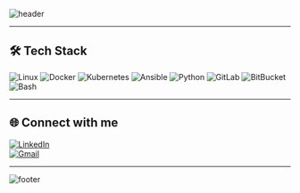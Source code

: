 ![header](https://capsule-render.vercel.app/api?type=waving&color=0:0f2027,100:2c5364&height=100&section=header&text=Hi%20there%20👋%20I'm%20Vlad&fontSize=40&fontColor=ffffff&animation=fadeIn&fontAlignY=35)

---

## 🛠️ Tech Stack
![Linux](https://img.shields.io/badge/Linux-FCC624?logo=linux&logoColor=black)
![Docker](https://img.shields.io/badge/Docker-2496ED?logo=docker&logoColor=white)
![Kubernetes](https://img.shields.io/badge/Kubernetes-326CE5?logo=kubernetes&logoColor=white)
![Ansible](https://img.shields.io/badge/Ansible-EE0000?logo=ansible&logoColor=white)
![Python](https://img.shields.io/badge/Python-3776AB?logo=python&logoColor=white)
![GitLab](https://img.shields.io/badge/GitLab-FC6D26?logo=gitlab&logoColor=orange)
![BitBucket](https://img.shields.io/badge/BitBucket-0052CC?logo=bitbucket&logoColor=blue)
![Bash](https://img.shields.io/badge/Bash-4EAA25?logo=gnubash&logoColor=black)


---

## 🌐 Connect with me
[![LinkedIn](https://img.shields.io/badge/LinkedIn-0077B5?logo=linkedin&logoColor=white)](https://www.linkedin.com/in/vladislav-mugu/)  
[![Gmail](https://img.shields.io/badge/Gmail-EA4335?logo=Gmail&logoColor=white)](eligosdoto@gmail.com)  


---

![footer](https://capsule-render.vercel.app/api?type=waving&color=0:0f2027,100:2c5364&height=120&section=footer)
